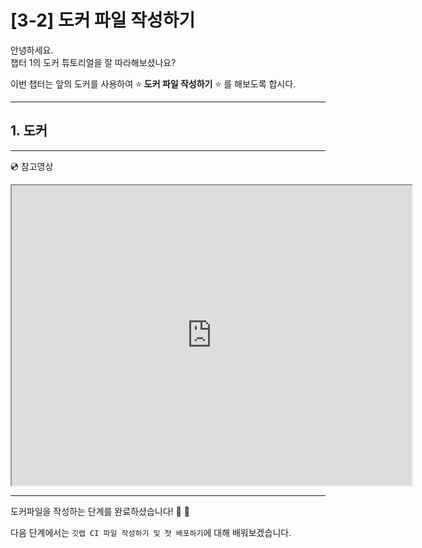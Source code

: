 # [3-2] 도커 파일 작성하기

안녕하세요.     
챕터 1의 도커 튜토리얼을 잘 따라해보셨나요?

이번 챕터는 앞의 도커를 사용하여 :star: **도커 파일 작성하기** :star: 를 해보도록 합시다.

---

## 1. 도커


---

:cd: 참고영상

<iframe src="https://drive.google.com/file/d/1Wfi1i8OzF4YZ-kuG03N3xzB4AB7cu5t4/preview" width="640" height="480"></iframe>

---

도커파일을 작성하는 단계를 완료하셨습니다! :clap: :clap:

다음 단계에서는 `깃랩 CI 파일 작성하기 및 첫 배포하기`에 대해 배워보겠습니다.
